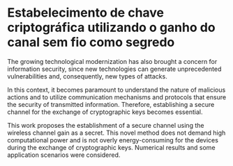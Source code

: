 # Estabelecimento de chave criptográfica utilizando o ganho do canal sem fio como segredo
The growing technological modernization has also brought a concern for information security, since new technologies can generate unprecedented vulnerabilities and, consequently, new types of attacks.

   In this context, it becomes paramount to understand the nature of malicious actions and to utilize communication mechanisms and protocols that ensure the security of transmitted information. Therefore, establishing a secure channel for the exchange of cryptographic keys becomes essential.
	
   This work proposes the establishment of a secure channel using the wireless channel gain as a secret. This novel method does not demand high computational power and is not overly energy-consuming for the devices during the exchange of cryptographic keys. 
   Numerical results and some application scenarios were considered.
